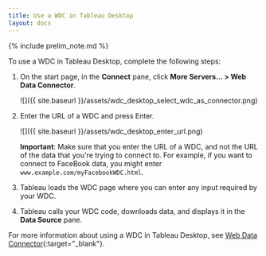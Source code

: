 ```yaml
---
title: Use a WDC in Tableau Desktop
layout: docs
---
```

{% include prelim_note.md %}

To use a WDC in Tableau Desktop, complete the following steps:

1. On the start page, in the **Connect** pane, click **More Servers... > Web Data Connector**.

   ![]({{ site.baseurl }}/assets/wdc_desktop_select_wdc_as_connector.png)

1. Enter the URL of a WDC and press Enter.

   ![]({{ site.baseurl }}/assets/wdc_desktop_enter_url.png)

   **Important**: Make sure that you enter the URL of a WDC, and not the URL of the data that you're trying to connect
   to. For example, if you want to connect to FaceBook data, you might enter `www.example.com/myFacebookWDC.html`.

1. Tableau loads the WDC page where you can enter any input required by your WDC.

1. Tableau calls your WDC code, downloads data, and displays it in the **Data Source** pane.

For more information about using a WDC in Tableau Desktop, see [Web Data Connector](https://onlinehelp.tableau.com/current/pro/desktop/en-us/help.html#examples_web_data_connector.html){:target="_blank"}.